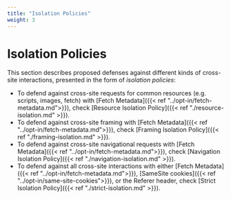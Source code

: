 ```yaml
---
title: "Isolation Policies"
weight: 3
---
```


# Isolation Policies

This section describes proposed defenses against different kinds of cross-site interactions, presented in the form of _isolation policies_:

* To defend against cross-site requests for common resources (e.g. scripts, images, fetch) with [Fetch Metadata]({{< ref "../opt-in/fetch-metadata.md">}}), check [Resource Isolation Policy]({{< ref "./resource-isolation.md" >}}).
* To defend against cross-site framing with [Fetch Metadata]({{< ref "../opt-in/fetch-metadata.md">}}), check [Framing Isolation Policy]({{< ref "./framing-isolation.md" >}}).
* To defend against cross-site navigational requests with [Fetch Metadata]({{< ref "../opt-in/fetch-metadata.md">}}), check [Navigation Isolation Policy]({{< ref "./navigation-isolation.md" >}}).
* To defend against all cross-site interactions with either [Fetch Metadata]({{< ref "../opt-in/fetch-metadata.md">}}), [SameSite cookies]({{< ref "../opt-in/same-site-cookies">}}), or the Referer header, check [Strict Isolation Policy]({{< ref "./strict-isolation.md" >}}).

